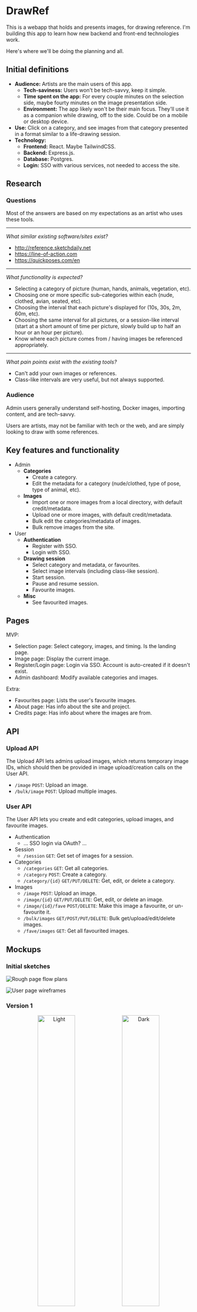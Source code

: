 # DrawRef

This is a webapp that holds and presents images, for drawing reference. I'm building this app to learn how new backend and front-end technologies work.

Here's where we'll be doing the planning and all.

## Initial definitions

- **Audience:** Artists are the main users of this app.
  - **Tech-saviness:** Users won't be tech-savvy, keep it simple.
  - **Time spent on the app:** For every couple minutes on the selection side, maybe fourty minutes on the image presentation side.
  - **Environment:** The app likely won't be their main focus. They'll use it as a companion while drawing, off to the side. Could be on a mobile or desktop device.
- **Use:** Click on a category, and see images from that category presented in a format similar to a life-drawing session.
- **Technology:**
  - **Frontend:** React. Maybe TailwindCSS.
  - **Backend:** Express.js.
  - **Database:** Postgres.
  - **Login:** SSO with various services, not needed to access the site.

## Research

### Questions

Most of the answers are based on my expectations as an artist who uses these tools.

---

_What similar existing software/sites exist?_

- http://reference.sketchdaily.net
- https://line-of-action.com
- https://quickposes.com/en

---

_What functionality is expected?_

- Selecting a category of picture (human, hands, animals, vegetation, etc).
- Choosing one or more specific sub-categories within each (nude, clothed, avian, seated, etc).
- Choosing the interval that each picture's displayed for (10s, 30s, 2m, 60m, etc).
- Choosing the same interval for all pictures, or a session-like interval (start at a short amount of time per picture, slowly build up to half an hour or an hour per picture).
- Know where each picture comes from / having images be referenced appropriately.

---

_What pain points exist with the existing tools?_

- Can't add your own images or references.
- Class-like intervals are very useful, but not always supported.

### Audience

Admin users generally understand self-hosting, Docker images, importing content, and are tech-savvy.

Users are artists, may not be familiar with tech or the web, and are simply looking to draw with some references.

## Key features and functionality

- Admin
  - **Categories**
    - Create a category.
    - Edit the metadata for a category (nude/clothed, type of pose, type of animal, etc).
  - **Images**
    - Import one or more images from a local directory, with default credit/metadata.
    - Upload one or more images, with default credit/metadata.
    - Bulk edit the categories/metadata of images.
    - Bulk remove images from the site.
- User
  - **Authentication**
    - Register with SSO.
    - Login with SSO.
  - **Drawing session**
    - Select category and metadata, or favourites.
    - Select image intervals (including class-like session).
    - Start session.
    - Pause and resume session.
    - Favourite images.
  - **Misc**
    - See favourited images.

## Pages

MVP:

- Selection page: Select category, images, and timing. Is the landing page.
- Image page: Display the current image.
- Register/Login page: Login via SSO. Account is auto-created if it doesn't exist.
- Admin dashboard: Modify available categories and images.

Extra:

- Favourites page: Lists the user's favourite images.
- About page: Has info about the site and project.
- Credits page: Has info about where the images are from.

## API

### Upload API

The Upload API lets admins upload images, which returns temporary image IDs, which should then be provided in image upload/creation calls on the User API.

- `/image` `POST`: Upload an image.
- `/bulk/image` `POST`: Upload multiple images.

### User API

The User API lets you create and edit categories, upload images, and favourite images.

- Authentication
  - ... SSO login via OAuth? ...
- Session
  - `/session` `GET`: Get set of images for a session.
- Categories
  - `/categories` `GET`: Get all categories.
  - `/category` `POST`: Create a category.
  - `/category/{id}` `GET/PUT/DELETE`: Get, edit, or delete a category.
- Images
  - `/image` `POST`: Upload an image.
  - `/image/{id}` `GET/PUT/DELETE`: Get, edit, or delete an image.
  - `/image/{id}/fave` `POST/DELETE`: Make this image a favourite, or un-favourite it.
  - `/bulk/images` `GET/POST/PUT/DELETE`: Bulk get/upload/edit/delete images.
  - `/fave/images` `GET`: Get all favourited images.

## Mockups

### Initial sketches

![Rough page flow plans](docs/planning_page_flow.jpg)

![User page wireframes](docs/planning_pages_1.jpg)

### Version 1

<p align="center">
  <img alt="Light" src="docs/mockup-v1-sel1.png" width="45%">
  <img alt="Dark" src="docs/mockup-v1-sel2.png" width="45%">
</p>

### Version 2

<p align="center">
  <img alt="Light" src="docs/mockup-v2-sel1.png" width="45%">
  <img alt="Dark" src="docs/mockup-v2-sel2.png" width="45%">
  <img alt="Light" src="docs/mockup-v2-session.png" width="45%">
  <img alt="Dark" src="docs/mockup-v2-login.png" width="45%">
</p>

### Logo

![Logo sketches](docs/logo-sketches.png)

![Logo](docs/logo.svg)
